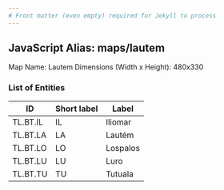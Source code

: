 ```yaml
---
# Front matter (even empty) required for Jekyll to process
---
```


## JavaScript Alias: maps/lautem

Map Name: Lautem
Dimensions (Width x Height): 480x330







### List of Entities

ID | Short label | Label
---|---|---|
TL.BT.IL|IL|Iliomar
TL.BT.LA|LA|Lautém
TL.BT.LO|LO|Lospalos
TL.BT.LU|LU|Luro
TL.BT.TU|TU|Tutuala